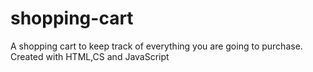 # shopping-cart
A shopping cart to keep track of everything you are going to purchase. Created with HTML,CS and JavaScript 
